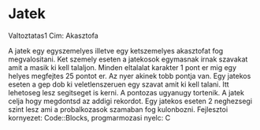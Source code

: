 # Jatek
Valtoztatas1
Cim: Akasztofa

A jatek egy egyszemelyes illetve egy ketszemelyes akasztofat fog megvalositani.
Ket szemely eseten a jatekosok egymasnak irnak szavakat amit a masik ki kell talaljon. Minden eltalalat karakter 1 pont er
mig egy helyes megfejtes 25 pontot er. Az nyer akinek tobb pontja van.
Egy jatekos eseten a gep dob ki veletlenszeruen egy szavat amit ki kell talani. Itt lehetoseg lesz segitseget is kerni.
A pontozas ugyanugy tortenik. A jatek celja hogy megdontsd az addigi rekordot.
Egy jatekos eseten 2 neghezsegi szint lesz ami a probalkozasok szamaban fog kulonbozni.
Fejlesztoi kornyezet: Code::Blocks, progmarmozasi nyelc: C